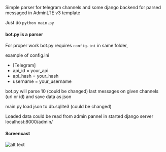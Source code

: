 Simple parser for telegram channels and some django backend for parsed messaged in AdminLTE v3 template


Just do `python main.py`

#### bot.py is a parser
For proper work bot.py requires `config.ini` in same folder,


example of config.ini

- [Telegram]
- api_id = your_api
- api_hash = your_hash
- username = your_username


bot.py will parse 10 (could be changed) last messages on given channels (url or id) and save data as json


main.py load json to db.sqlite3 (could be changed)


Loaded data could be read from admin pannel in started django server localhost:8000/admin/

#### Screencast

![alt text](https://github.com/qquppsala/tgparser-djangoback/blob/master/screencast.gif?raw=true)
